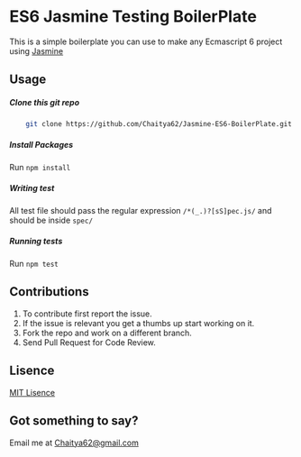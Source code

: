 # ES6 Jasmine Testing BoilerPlate

This is a simple boilerplate you can use to make any Ecmascript 6 project using [Jasmine](https://jasmine.github.io/)


## Usage 

##### Clone this git repo

```sh
	git clone https://github.com/Chaitya62/Jasmine-ES6-BoilerPlate.git

```

##### Install Packages 

Run `npm install`

##### Writing test

All test file should pass the regular expression `/*(_.)?[sS]pec.js/` and should be inside `spec/` 

##### Running tests

Run	`npm test`

## Contributions

1. To contribute first report the issue. 
2. If the issue is relevant you get a thumbs up  start working on it.
3. Fork the repo and work on a different branch.
4. Send Pull Request for Code Review.

## Lisence 

[MIT Lisence](./LICENSE)

## Got something to say?

Email me at Chaitya62@gmail.com



